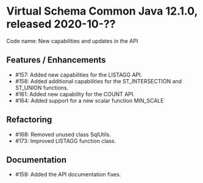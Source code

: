 # Virtual Schema Common Java 12.1.0, released 2020-10-??

Code name: New capabilities and updates in the API

## Features / Enhancements

* #157: Added new capabilities for the LISTAGG API.
* #158: Added additional capabilities for the ST_INTERSECTION and ST_UNION functions.
* #161: Added new capability for the COUNT API.
* #164: Added support for a new scalar function MIN_SCALE

## Refactoring

* #168: Removed unused class SqlUtils.
* #173: Improved LISTAGG function class.

## Documentation

* #159: Added the API documentation fixes.